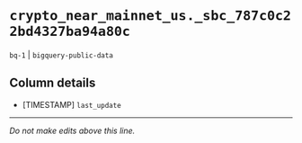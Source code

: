 # `crypto_near_mainnet_us._sbc_787c0c22bd4327ba94a80c`
`bq-1` | `bigquery-public-data`

## Column details
* [TIMESTAMP] `last_update`

-------------------------------------------------------------------------------
*Do not make edits above this line.*
